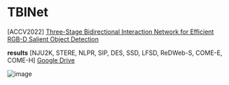 # TBINet
[ACCV2022] [Three-Stage Bidirectional Interaction Network for Efficient RGB-D Salient Object Detection](https://openaccess.thecvf.com/content/ACCV2022/papers/Wang_Three-Stage_Bidirectional_Interaction_Network_for_Efficient_RGB-D_Salient_Object_Detection_ACCV_2022_paper.pdf)



**results** [NJU2K, STERE, NLPR, SIP, DES, SSD, LFSD, ReDWeb-S, COME-E, COME-H] [Google Drive](https://drive.google.com/file/d/112MHD1op2iIsFtgdNldz4WvcfNCupLsr/view?usp=sharing)


![image](https://user-images.githubusercontent.com/86772240/222141709-62ef796f-dca1-480c-a7b4-30213af8d198.png)
